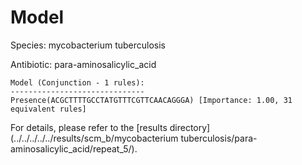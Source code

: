
# Model

Species: mycobacterium tuberculosis

Antibiotic: para-aminosalicylic_acid

```
Model (Conjunction - 1 rules):
------------------------------
Presence(ACGCTTTTGCCTATGTTTCGTTCAACAGGGA) [Importance: 1.00, 31 equivalent rules]

```

For details, please refer to the [results directory](../../../../../results/scm_b/mycobacterium tuberculosis/para-aminosalicylic_acid/repeat_5/).

